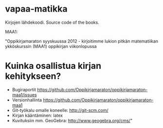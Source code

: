vapaa-matikka
=============

Kirjojen lähdekoodi. Source code of the books.

MAA1:

"Oppikirjamaraton syyskuussa 2012 - kirjoitimme lukion pitkän matematiikan ykköskurssin (MAA1) oppikirjan viikonlopussa

Kuinka osallistua kirjan kehitykseen?
=====================================

- Bugiraportit https://github.com/Oppikirjamaraton/oppikirjamaraton-maa1/issues
- Versionhallinta https://github.com/Oppikirjamaraton/oppikirjamaraton-maa1
- Git-työkalu omalle koneelle: http://git-scm.com/
- Kirjan kääntäminen: latex
- Kuvituksiin mm. GeoGebra: http://www.geogebra.org/cms/"
